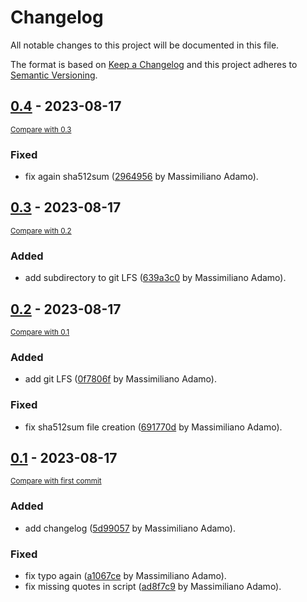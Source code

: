 # Changelog

All notable changes to this project will be documented in this file.

The format is based on [Keep a Changelog](http://keepachangelog.com/en/1.0.0/)
and this project adheres to [Semantic Versioning](http://semver.org/spec/v2.0.0.html).

<!-- insertion marker -->
## [0.4](https://github.com/GEANT/sensu_windows_checks/releases/tag/0.4) - 2023-08-17

<small>[Compare with 0.3](https://github.com/GEANT/sensu_windows_checks/compare/0.3...0.4)</small>

### Fixed

- fix again sha512sum ([2964956](https://github.com/GEANT/sensu_windows_checks/commit/29649565187ed19bc77374b2a5dce0495160dfce) by Massimiliano Adamo).

## [0.3](https://github.com/GEANT/sensu_windows_checks/releases/tag/0.3) - 2023-08-17

<small>[Compare with 0.2](https://github.com/GEANT/sensu_windows_checks/compare/0.2...0.3)</small>

### Added

- add subdirectory to git LFS ([639a3c0](https://github.com/GEANT/sensu_windows_checks/commit/639a3c0467eaac3702f45ffeef91b67d8efa5b56) by Massimiliano Adamo).

## [0.2](https://github.com/GEANT/sensu_windows_checks/releases/tag/0.2) - 2023-08-17

<small>[Compare with 0.1](https://github.com/GEANT/sensu_windows_checks/compare/0.1...0.2)</small>

### Added

- add git LFS ([0f7806f](https://github.com/GEANT/sensu_windows_checks/commit/0f7806fecdc2e19a0715dd4dfc8ce198b26647b1) by Massimiliano Adamo).

### Fixed

- fix sha512sum file creation ([691770d](https://github.com/GEANT/sensu_windows_checks/commit/691770d25ec5e3297ebc7f892287b16ba002bb07) by Massimiliano Adamo).

## [0.1](https://github.com/GEANT/sensu_windows_checks/releases/tag/0.1) - 2023-08-17

<small>[Compare with first commit](https://github.com/GEANT/sensu_windows_checks/compare/4cb9e28248e6ce21ed936c09f6c80a8f8c348db0...0.1)</small>

### Added

- add changelog ([5d99057](https://github.com/GEANT/sensu_windows_checks/commit/5d990572d2f5f173aa808725a2323beeb8351ef6) by Massimiliano Adamo).

### Fixed

- fix typo again ([a1067ce](https://github.com/GEANT/sensu_windows_checks/commit/a1067ce67010b5702176cbe4fedd28bb323b3cda) by Massimiliano Adamo).
- fix missing quotes in script ([ad8f7c9](https://github.com/GEANT/sensu_windows_checks/commit/ad8f7c99a6b84f743fc93d2bf1cc681793e34d05) by Massimiliano Adamo).

